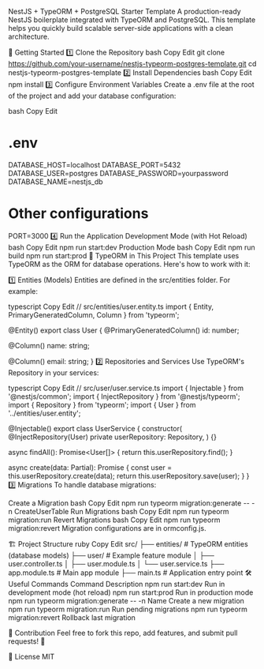 NestJS + TypeORM + PostgreSQL Starter Template
A production-ready NestJS boilerplate integrated with TypeORM and PostgreSQL. This template helps you quickly build scalable server-side applications with a clean architecture.

🚀 Getting Started
1️⃣ Clone the Repository
bash
Copy
Edit
git clone https://github.com/your-username/nestjs-typeorm-postgres-template.git
cd nestjs-typeorm-postgres-template
2️⃣ Install Dependencies
bash
Copy
Edit
npm install
3️⃣ Configure Environment Variables
Create a .env file at the root of the project and add your database configuration:

bash
Copy
Edit
# .env
DATABASE_HOST=localhost
DATABASE_PORT=5432
DATABASE_USER=postgres
DATABASE_PASSWORD=yourpassword
DATABASE_NAME=nestjs_db

# Other configurations
PORT=3000
4️⃣ Run the Application
Development Mode (with Hot Reload)
bash
Copy
Edit
npm run start:dev
Production Mode
bash
Copy
Edit
npm run build
npm run start:prod
🔗 TypeORM in This Project
This template uses TypeORM as the ORM for database operations. Here's how to work with it:

1️⃣ Entities (Models)
Entities are defined in the src/entities folder. For example:

typescript
Copy
Edit
// src/entities/user.entity.ts
import { Entity, PrimaryGeneratedColumn, Column } from 'typeorm';

@Entity()
export class User {
  @PrimaryGeneratedColumn()
  id: number;

  @Column()
  name: string;

  @Column()
  email: string;
}
2️⃣ Repositories and Services
Use TypeORM's Repository in your services:

typescript
Copy
Edit
// src/user/user.service.ts
import { Injectable } from '@nestjs/common';
import { InjectRepository } from '@nestjs/typeorm';
import { Repository } from 'typeorm';
import { User } from '../entities/user.entity';

@Injectable()
export class UserService {
  constructor(
    @InjectRepository(User)
    private userRepository: Repository<User>,
  ) {}

  async findAll(): Promise<User[]> {
    return this.userRepository.find();
  }

  async create(data: Partial<User>): Promise<User> {
    const user = this.userRepository.create(data);
    return this.userRepository.save(user);
  }
}
3️⃣ Migrations
To handle database migrations:

Create a Migration
bash
Copy
Edit
npm run typeorm migration:generate -- -n CreateUserTable
Run Migrations
bash
Copy
Edit
npm run typeorm migration:run
Revert Migrations
bash
Copy
Edit
npm run typeorm migration:revert
Migration configurations are in ormconfig.js.

🏗️ Project Structure
ruby
Copy
Edit
src/
├── entities/          # TypeORM entities (database models)
├── user/              # Example feature module
│   ├── user.controller.ts
│   ├── user.module.ts
│   └── user.service.ts
├── app.module.ts      # Main app module
├── main.ts            # Application entry point
🛠️ Useful Commands
Command	Description
npm run start:dev	Run in development mode (hot reload)
npm run start:prod	Run in production mode
npm run typeorm migration:generate -- -n Name	Create a new migration
npm run typeorm migration:run	Run pending migrations
npm run typeorm migration:revert	Rollback last migration

🌟 Contribution
Feel free to fork this repo, add features, and submit pull requests! 💪

📄 License
MIT

